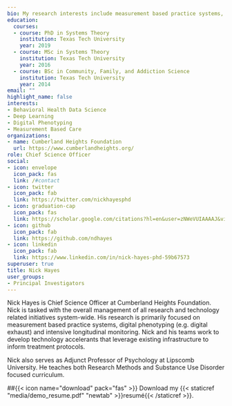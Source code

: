 ```yaml
---
bio: My research interests include measurement based practice systems, intensive longitudinal monitoring, and pragmatic behavioral health measurement tools. 
education:
  courses:
  - course: PhD in Systems Theory
    institution: Texas Tech University
    year: 2019
  - course: MSc in Systems Theory
    institution: Texas Tech University
    year: 2016
  - course: BSc in Community, Family, and Addiction Science
    institution: Texas Tech University
    year: 2014
email: ""
highlight_name: false
interests:
- Behavioral Health Data Science
- Deep Learning
- Digital Phenotyping
- Measurement Based Care
organizations:
- name: Cumberland Heights Foundation
  url: https://www.cumberlandheights.org/
role: Chief Science Officer
social:
- icon: envelope
  icon_pack: fas
  link: /#contact
- icon: twitter
  icon_pack: fab
  link: https://twitter.com/nickhayesphd
- icon: graduation-cap
  icon_pack: fas
  link: https://scholar.google.com/citations?hl=en&user=zNWeVUIAAAAJ&view_op=list_works&gmla=AJsN-F4kl-LcAR_Yj9FBMhMilR_3eErPS29isulsKPAPU5_2FPdY23uwTpANpT--vsXC9fr3gm9rL3YkiXJpfBjlFd4oPWrir6bYTcnk2DddsmeCtOSYTPI
- icon: github
  icon_pack: fab
  link: https://github.com/ndhayes
- icon: linkedin
  icon_pack: fab
  link: https://www.linkedin.com/in/nick-hayes-phd-59b67573
superuser: true
title: Nick Hayes
user_groups:
- Principal Investigators
---
```


Nick Hayes is Chief Science Officer at Cumberland Heights Foundation. Nick is tasked with the overall management of all research and technology related initiatives system-wide. His research is primarily focused on measurement based practice systems, digital phenotyping (e.g. digital exhaust) and intensive longitudinal monitoring. Nick and his teams work to develop technology accelerants that leverage existing infrastructure to inform treatment protocols.

Nick also serves as Adjunct Professor of Psychology at Lipscomb University. He teaches both Research Methods and Substance Use Disorder focused curriculum. 


##{{< icon name="download" pack="fas" >}} Download my {{< staticref "media/demo_resume.pdf" "newtab" >}}resumé{{< /staticref >}}.
